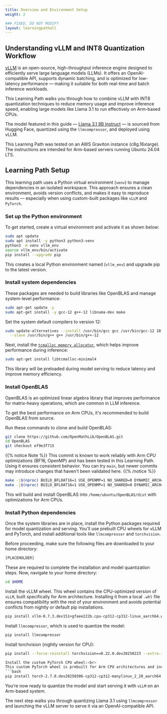 ```yaml
---
title: Overview and Environment Setup
weight: 2

### FIXED, DO NOT MODIFY
layout: learningpathall
---
```


## Understanding vLLM and INT8 Quantization Workflow

[vLLM](https://github.com/vllm-project/vllm) is an open-source, high-throughput inference engine designed to efficiently serve large language models (LLMs). It offers an OpenAI-compatible API, supports dynamic batching, and is optimized for low-latency performance — making it suitable for both real-time and batch inference workloads.

This Learning Path walks you through how to combine vLLM with INT8 quantization techniques to reduce memory usage and improve inference speed, enabling large models like Llama 3.1 to run effectively on Arm-based CPUs. 

The model featured in this guide — [Llama 3.1 8B Instruct](https://huggingface.co/meta-llama/Llama-3.1-8B-Instruct) — is sourced from Hugging Face, quantized using the `llmcompressor`, and deployed using vLLM. 

This Learning Path was tested on an AWS Graviton instance (c8g.16xlarge). The instructions are intended for Arm-based servers running Ubuntu 24.04 LTS.


## Learning Path Setup

This learning path uses a Python virtual environment (`venv`) to manage dependencies in an isolated workspace. This approach ensures a clean environment, avoids version conflicts, and makes it easy to reproduce results — especially when using custom-built packages like `vLLM` and `PyTorch`.

### Set up the Python environment

To get started, create a virtual environment and activate it as shown below:

```bash
sudo apt update
sudo apt install -y python3 python3-venv
python3 -m venv vllm_env
source vllm_env/bin/activate
pip install --upgrade pip 
```
This creates a local Python environment named (`vllm_env`) and upgrade pip to the latest version.

### Install system dependencies

These packages are needed to build libraries like OpenBLAS and manage system-level performance:

```bash
sudo apt-get update -y
sudo apt-get install -y gcc-12 g++-12 libnuma-dev make
```
Set the system default compilers to version 12:

```bash
sudo update-alternatives --install /usr/bin/gcc gcc /usr/bin/gcc-12 10 \
  --slave /usr/bin/g++ g++ /usr/bin/g++-12
```
Next, install the  [`tcmalloc memory allocator`](https://docs.vllm.ai/en/latest/getting_started/installation/cpu.html?device=arm), which helps improve performance during inference:

```bash
sudo apt-get install libtcmalloc-minimal4
```
This library will be preloaded during model serving to reduce latency and improve memory efficiency.

### Install OpenBLAS

OpenBLAS is an optimized linear algebra library that improves performance for matrix-heavy operations, which are common in LLM inference. 

To get the best performance on Arm CPUs, it's recommended to build OpenBLAS from source.

Run these commands to clone and build OpenBLAS:
```bash
git clone https://github.com/OpenMathLib/OpenBLAS.git
cd OpenBLAS
git checkout ef9e3f715
```
{{% notice Note %}}
This commit is known to work reliably with Arm CPU optimizations (BF16, OpenMP) and has been tested in this Learning Path. Using it ensures consistent behavior. You can try `main`, but newer commits may introduce changes that haven't been validated here.
{{% /notice %}}

```bash
make -j$(nproc) BUILD_BFLOAT16=1 USE_OPENMP=1 NO_SHARED=0 DYNAMIC_ARCH=1 TARGET=ARMV8 CFLAGS=-O3
make -j$(nproc) BUILD_BFLOAT16=1 USE_OPENMP=1 NO_SHARED=0 DYNAMIC_ARCH=1 TARGET=ARMV8 CFLAGS=-O3 PREFIX=/home/ubuntu/OpenBLAS/dist install
```
This will build and install OpenBLAS into `/home/ubuntu/OpenBLAS/dist` with optimizations for Arm CPUs.

### Install Python dependencies

Once the system libraries are in place, install the Python packages required for model quantization and serving. You’ll use prebuilt CPU wheels for vLLM and PyTorch, and install additional tools like `llmcompressor` and `torchvision`.

Before proceeding, make sure the following files are downloaded to your home directory:
```bash
[PLACEHOLDER]
```
These are required to complete the installation and model quantization steps.
Now, navigate to your home directory:
```bash
cd $HOME
```

Install the vLLM wheel. This wheel contains the  CPU-optimized version of `vLLM`, built specifically for Arm architecture. Installing it from a local `.whl` file ensures compatibility with the rest of your environment and avoids potential conflicts from nightly or default pip installations.

```bash
pip install vllm-0.7.3.dev151+gfaee222b.cpu-cp312-cp312-linux_aarch64.whl --force-reinstall
```
Install `llmcompressor`, which is used to quantize the model:
```bash
pip install llmcompressor
```
Install torchvision (nightly version for CPU):
```bash
pip install --force-reinstall torchvision==0.22.0.dev20250223 --extra-index-url https://download.pytorch.org/whl/nightly/cpu```

Install the custom PyTorch CPU wheel:<br>
This custom PyTorch wheel is prebuilt for Arm CPU architectures and includes the necessary optimizations for running inference. Installing it locally ensures compatibility with your environment and avoids conflicts with default pip packages.
```bash
pip install torch-2.7.0.dev20250306-cp312-cp312-manylinux_2_28_aarch64.whl --force-reinstall --no-deps
```

You’re now ready to quantize the model and start serving it with `vLLM` on an Arm-based system.

The next step walks you through quantizing Llama 3.1 using `llmcompressor` and launching the vLLM server to serve it via an OpenAI-compatible API.
